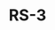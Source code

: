 ---
layout: 'zone'
categories: 
  - 'zones'
title: 'RS-3'
description: 'Residential Single-Unit District'
District_type_code: 'RS-3'
Old_zoning_ordinance_code: 'R3'
Zone_Type: '4'
Old_Description: 'Single family homes'
Juan_Description: 'Detached single family homes and two-flats.'
District_Title: 'Residential Single-Unit District'
Zoning_Code_Section: '17-2-0102'
Floor_Area_Ratio: '0.9'
Maximum_Building_Height: '30 ft for detached house. None for schools and churches.'
Lot_Area_per_Unit: '2500'
Front_Yard_Setback: '20ft, or 16% of lot depth, whichever is less. Alternatively, setback can be the average front yard depth of nearest 2 lots.'
Side_Setback: 'Detached house: Combined width of side setbacks must equal 20% of lot width, with neither setback less than 2 feet or 8% of lot width (whichever is greater.)
Churches and schools: 12 feet or 50% of building height, whichever is greater.'
Rear_Yard_Setback: '50 ft or 28% of lot depth, whichever is less.'
Rear_Yard_Open_Space: '225 sq ft per dwelling unit, or 6.5% of the lot area, which ever is greater.'
On_Site_Open_Space: 'N/A'
---